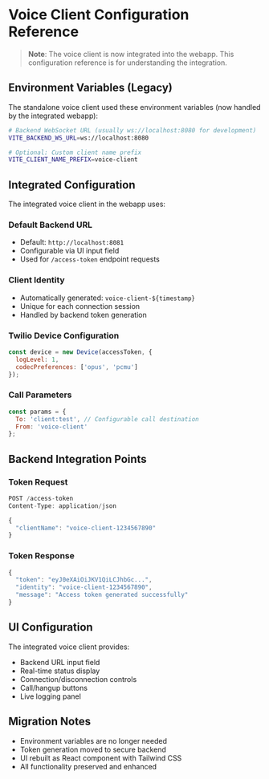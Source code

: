 # Voice Client Configuration Reference

> **Note**: The voice client is now integrated into the webapp. This configuration reference is for understanding the integration.

## Environment Variables (Legacy)

The standalone voice client used these environment variables (now handled by the integrated webapp):

```bash
# Backend WebSocket URL (usually ws://localhost:8080 for development)
VITE_BACKEND_WS_URL=ws://localhost:8080

# Optional: Custom client name prefix
VITE_CLIENT_NAME_PREFIX=voice-client
```

## Integrated Configuration

The integrated voice client in the webapp uses:

### Default Backend URL
- Default: `http://localhost:8081`
- Configurable via UI input field
- Used for `/access-token` endpoint requests

### Client Identity
- Automatically generated: `voice-client-${timestamp}`
- Unique for each connection session
- Handled by backend token generation

### Twilio Device Configuration

```javascript
const device = new Device(accessToken, {
  logLevel: 1,
  codecPreferences: ['opus', 'pcmu']
});
```

### Call Parameters

```javascript
const params = {
  To: 'client:test', // Configurable call destination
  From: 'voice-client'
};
```

## Backend Integration Points

### Token Request
```javascript
POST /access-token
Content-Type: application/json

{
  "clientName": "voice-client-1234567890"
}
```

### Token Response
```javascript
{
  "token": "eyJ0eXAiOiJKV1QiLCJhbGc...",
  "identity": "voice-client-1234567890",
  "message": "Access token generated successfully"
}
```

## UI Configuration

The integrated voice client provides:
- Backend URL input field
- Real-time status display
- Connection/disconnection controls
- Call/hangup buttons
- Live logging panel

## Migration Notes

- Environment variables are no longer needed
- Token generation moved to secure backend
- UI rebuilt as React component with Tailwind CSS
- All functionality preserved and enhanced
